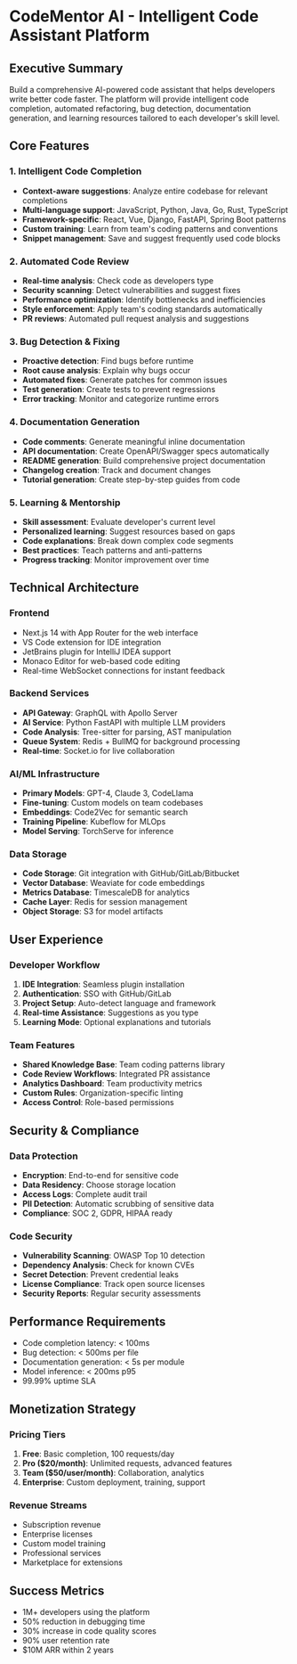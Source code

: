 # CodeMentor AI - Intelligent Code Assistant Platform

## Executive Summary
Build a comprehensive AI-powered code assistant that helps developers write better code faster. The platform will provide intelligent code completion, automated refactoring, bug detection, documentation generation, and learning resources tailored to each developer's skill level.

## Core Features

### 1. Intelligent Code Completion
- **Context-aware suggestions**: Analyze entire codebase for relevant completions
- **Multi-language support**: JavaScript, Python, Java, Go, Rust, TypeScript
- **Framework-specific**: React, Vue, Django, FastAPI, Spring Boot patterns
- **Custom training**: Learn from team's coding patterns and conventions
- **Snippet management**: Save and suggest frequently used code blocks

### 2. Automated Code Review
- **Real-time analysis**: Check code as developers type
- **Security scanning**: Detect vulnerabilities and suggest fixes
- **Performance optimization**: Identify bottlenecks and inefficiencies
- **Style enforcement**: Apply team's coding standards automatically
- **PR reviews**: Automated pull request analysis and suggestions

### 3. Bug Detection & Fixing
- **Proactive detection**: Find bugs before runtime
- **Root cause analysis**: Explain why bugs occur
- **Automated fixes**: Generate patches for common issues
- **Test generation**: Create tests to prevent regressions
- **Error tracking**: Monitor and categorize runtime errors

### 4. Documentation Generation
- **Code comments**: Generate meaningful inline documentation
- **API documentation**: Create OpenAPI/Swagger specs automatically
- **README generation**: Build comprehensive project documentation
- **Changelog creation**: Track and document changes
- **Tutorial generation**: Create step-by-step guides from code

### 5. Learning & Mentorship
- **Skill assessment**: Evaluate developer's current level
- **Personalized learning**: Suggest resources based on gaps
- **Code explanations**: Break down complex code segments
- **Best practices**: Teach patterns and anti-patterns
- **Progress tracking**: Monitor improvement over time

## Technical Architecture

### Frontend
- Next.js 14 with App Router for the web interface
- VS Code extension for IDE integration
- JetBrains plugin for IntelliJ IDEA support
- Monaco Editor for web-based code editing
- Real-time WebSocket connections for instant feedback

### Backend Services
- **API Gateway**: GraphQL with Apollo Server
- **AI Service**: Python FastAPI with multiple LLM providers
- **Code Analysis**: Tree-sitter for parsing, AST manipulation
- **Queue System**: Redis + BullMQ for background processing
- **Real-time**: Socket.io for live collaboration

### AI/ML Infrastructure
- **Primary Models**: GPT-4, Claude 3, CodeLlama
- **Fine-tuning**: Custom models on team codebases
- **Embeddings**: Code2Vec for semantic search
- **Training Pipeline**: Kubeflow for MLOps
- **Model Serving**: TorchServe for inference

### Data Storage
- **Code Storage**: Git integration with GitHub/GitLab/Bitbucket
- **Vector Database**: Weaviate for code embeddings
- **Metrics Database**: TimescaleDB for analytics
- **Cache Layer**: Redis for session management
- **Object Storage**: S3 for model artifacts

## User Experience

### Developer Workflow
1. **IDE Integration**: Seamless plugin installation
2. **Authentication**: SSO with GitHub/GitLab
3. **Project Setup**: Auto-detect language and framework
4. **Real-time Assistance**: Suggestions as you type
5. **Learning Mode**: Optional explanations and tutorials

### Team Features
- **Shared Knowledge Base**: Team coding patterns library
- **Code Review Workflows**: Integrated PR assistance
- **Analytics Dashboard**: Team productivity metrics
- **Custom Rules**: Organization-specific linting
- **Access Control**: Role-based permissions

## Security & Compliance

### Data Protection
- **Encryption**: End-to-end for sensitive code
- **Data Residency**: Choose storage location
- **Access Logs**: Complete audit trail
- **PII Detection**: Automatic scrubbing of sensitive data
- **Compliance**: SOC 2, GDPR, HIPAA ready

### Code Security
- **Vulnerability Scanning**: OWASP Top 10 detection
- **Dependency Analysis**: Check for known CVEs
- **Secret Detection**: Prevent credential leaks
- **License Compliance**: Track open source licenses
- **Security Reports**: Regular security assessments

## Performance Requirements
- Code completion latency: < 100ms
- Bug detection: < 500ms per file
- Documentation generation: < 5s per module
- Model inference: < 200ms p95
- 99.99% uptime SLA

## Monetization Strategy

### Pricing Tiers
1. **Free**: Basic completion, 100 requests/day
2. **Pro ($20/month)**: Unlimited requests, advanced features
3. **Team ($50/user/month)**: Collaboration, analytics
4. **Enterprise**: Custom deployment, training, support

### Revenue Streams
- Subscription revenue
- Enterprise licenses
- Custom model training
- Professional services
- Marketplace for extensions

## Success Metrics
- 1M+ developers using the platform
- 50% reduction in debugging time
- 30% increase in code quality scores
- 90% user retention rate
- $10M ARR within 2 years